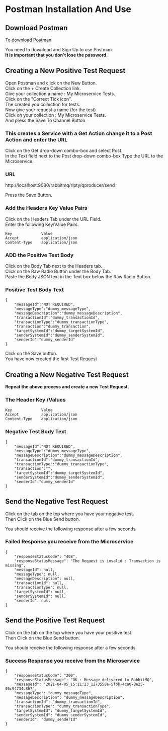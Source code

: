 # Postman Installation And Use

## Download Postman

[To download Postman](https://www.postman.com/downloads/)

You need to download and Sign Up to use Postman.   
**It is important that you don't lose the password.**   

## Creating a New Positive Test Request
Open Postman and click on the New Button.   
Click on the + Create Collection link.   
Give your collection a name : My Microservice Tests.   
Click on the "Correct Tick icon".   
The created you collection for tests.   
Now give your request a name (for the test)  
Click on your collection : My Microservice Tests.   
And press the Save To Channel Button

### This creates a Service with a Get Action change it to a Post Action and enter the URL
Click on the Get drop-down combo-box and select Post.   
In the Text field next to the Post drop-down combo-box Type the URL to the Microservice.   

### URL
http://localhost:9080/rabbitmq/rlpty/qproducer/send

Press the Save Button.   

### Add the Headers Key Value Pairs
Click on the Headers Tab under the URL Field.   
Enter the following Key/Value Pairs.   

```
Key             Value   
Accept          application/json   
Content-Type    application/json   
```

### ADD the Positive Test Body
Click on the Body Tab next to the Headers tab.   
Click on the Raw Radio Button under the Body Tab.   
Paste the Body JSON text in the Text box below the Raw Radio Button.   
  
### Positive Test Body Text
```
{
    "messageId":"NOT REQUIRED",
	"messageType":"dummy_messageType",
	"messageDescription":"dummy_messageDescription",
	"transactionId":"dummy_transactionId",
	"transactionType":"dummy_transactionType",
	"transaction":"dummy_transaction",
	"targetSystemId":"dummy_targetSystemId",
	"senderSystemId":"dummy_senderSystemId",
	"senderId":"dummy_senderId"
}
```

Click on the Save button.   
You have now created the first Test Request

## Creating a New Negative Test Request

**Repeat the above process and create a new Test Request.** 

### The Header Key /Values
```
Key             Value   
Accept          application/json   
Content-Type    application/json   
```

### Negative Test Body Text
```
{
    "messageId":"NOT REQUIRED",
	"messageType":"dummy_messageType",
	"messageDescription":"dummy_messageDescription",
	"transactionId":"dummy_transactionId",
	"transactionType":"dummy_transactionType",
	"transaction":"",
	"targetSystemId":"dummy_targetSystemId",
	"senderSystemId":"dummy_senderSystemId",
	"senderId":"dummy_senderId"
}
```

## Send the Negative Test Request
Click on the tab on the top where you have your negative test.   
Then Click on the Blue Send button.   

You should receive the following response after a few seconds

### Failed Response you receive from the Microservice
```
{
    "responseStatusCode": "408",
    "responseStatusMessage": "The Request is invalid : Transaction is missing",
    "messageId": null,
    "messageType": null,
    "messageDescription": null,
    "transactionId": null,
    "transactionType": null,
    "targetSystemId": null,
    "senderSystemId": null,
    "senderId": null
}
```
## Send the Positive Test Request
Click on the tab on the top where you have your positive test.   
Then Click on the Blue Send button.   

You should receive the following response after a few seconds

### Success Response you receive from the Microservice
```
{
    "responseStatusCode": "200",
    "responseStatusMessage": "OK : Message delivered to RabbitMQ",
    "messageId": "2021-04-05_15:11:23_1273558e-5fbb-4ca0-8e25-05c94734c867",
    "messageType": "dummy_messageType",
    "messageDescription": "dummy_messageDescription",
    "transactionId": "dummy_transactionId",
    "transactionType": "dummy_transactionType",
    "targetSystemId": "dummy_targetSystemId",
    "senderSystemId": "dummy_senderSystemId",
    "senderId": "dummy_senderId"
}
```


```


